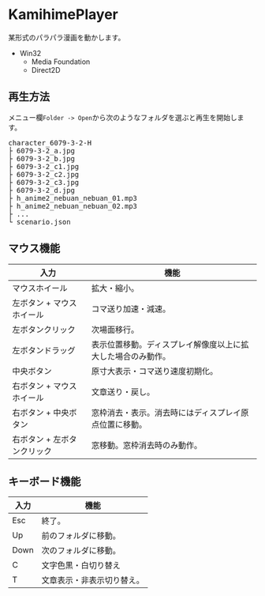 # KamihimePlayer
某形式のパラパラ漫画を動かします。

- Win32
  - Media Foundation
  - Direct2D

## 再生方法

メニュー欄`Folder -> Open`から次のようなフォルダを選ぶと再生を開始します。
<pre>
character_6079-3-2-H
├ 6079-3-2_a.jpg
├ 6079-3-2_b.jpg
├ 6079-3-2_c1.jpg
├ 6079-3-2_c2.jpg
├ 6079-3-2_c3.jpg
├ 6079-3-2_d.jpg
├ h_anime2_nebuan_nebuan_01.mp3
├ h_anime2_nebuan_nebuan_02.mp3
├ ...
└ scenario.json
</pre>

## マウス機能
| 入力 | 機能 |
----|---- 
マウスホイール| 拡大・縮小。
左ボタン + マウスホイール| コマ送り加速・減速。
左ボタンクリック| 次場面移行。
左ボタンドラッグ|表示位置移動。ディスプレイ解像度以上に拡大した場合のみ動作。
中央ボタン|原寸大表示・コマ送り速度初期化。
右ボタン + マウスホイール|文章送り・戻し。
右ボタン + 中央ボタン|窓枠消去・表示。消去時にはディスプレイ原点位置に移動。
右ボタン + 左ボタンクリック|窓移動。窓枠消去時のみ動作。

## キーボード機能

| 入力 | 機能 |
----|---- 
Esc | 終了。
Up | 前のフォルダに移動。
Down | 次のフォルダに移動。
C | 文字色黒・白切り替え
T | 文章表示・非表示切り替え。
